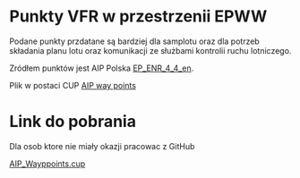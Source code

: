# Punkty VFR w przestrzenii EPWW

Podane punkty przdatane są bardziej dla samplotu oraz dla potrzeb składania
planu lotu oraz komunikacji ze służbami kontrolii ruchu lotniczego. 

Zródłem punktów jest AIP Polska [EP_ENR_4_4_en](EP_ENR_4_4_en.pdf). 

Plik w postaci CUP [AIP way points](AIP_Waypoints.cup)

# Link do pobrania

Dla osob ktore nie miały okazji pracowac z GitHub

[AIP_Wayppoints.cup](https://raw.githubusercontent.com/darekzbik/airspace/master/waypoints/EP/VFR/AIP_Waypoints.cup)
